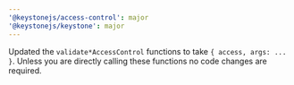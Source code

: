 ```yaml
---
'@keystonejs/access-control': major
'@keystonejs/keystone': major
---
```


Updated the `validate*AccessControl` functions to take `{ access, args: ... }`. Unless you are directly calling these functions no code changes are required.
